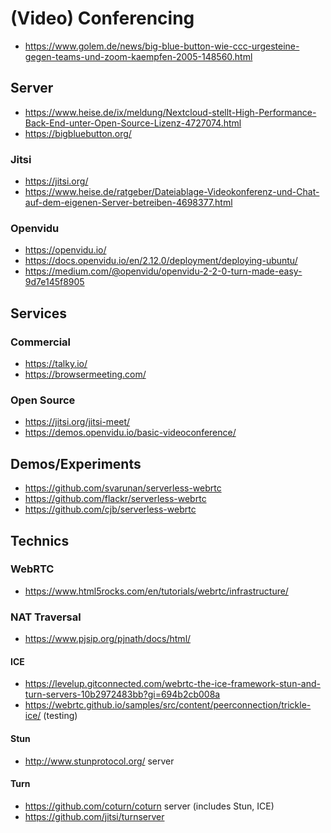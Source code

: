 # (Video) Conferencing

* https://www.golem.de/news/big-blue-button-wie-ccc-urgesteine-gegen-teams-und-zoom-kaempfen-2005-148560.html

## Server

* https://www.heise.de/ix/meldung/Nextcloud-stellt-High-Performance-Back-End-unter-Open-Source-Lizenz-4727074.html
* https://bigbluebutton.org/

### Jitsi

* https://jitsi.org/
* https://www.heise.de/ratgeber/Dateiablage-Videokonferenz-und-Chat-auf-dem-eigenen-Server-betreiben-4698377.html

### Openvidu

* https://openvidu.io/
* https://docs.openvidu.io/en/2.12.0/deployment/deploying-ubuntu/
* https://medium.com/@openvidu/openvidu-2-2-0-turn-made-easy-9d7e145f8905

## Services

### Commercial

* https://talky.io/
* https://browsermeeting.com/

### Open Source 

* https://jitsi.org/jitsi-meet/
* https://demos.openvidu.io/basic-videoconference/

## Demos/Experiments

* https://github.com/svarunan/serverless-webrtc
* https://github.com/flackr/serverless-webrtc
* https://github.com/cjb/serverless-webrtc

## Technics

### WebRTC

* https://www.html5rocks.com/en/tutorials/webrtc/infrastructure/

### NAT Traversal

* https://www.pjsip.org/pjnath/docs/html/

#### ICE

* https://levelup.gitconnected.com/webrtc-the-ice-framework-stun-and-turn-servers-10b2972483bb?gi=694b2cb008a
* https://webrtc.github.io/samples/src/content/peerconnection/trickle-ice/ (testing)

#### Stun

* http://www.stunprotocol.org/ server

#### Turn

* https://github.com/coturn/coturn server (includes Stun, ICE)
* https://github.com/jitsi/turnserver
